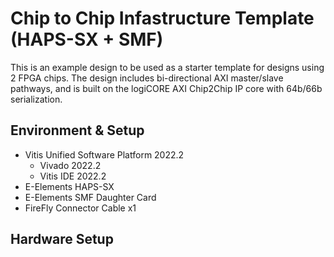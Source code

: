 # Chip to Chip Infastructure Template (HAPS-SX + SMF)
This is an example design to be used as a starter template for designs using 2 FPGA chips.
The design includes bi-directional AXI master/slave pathways, and is built on the logiCORE AXI Chip2Chip IP core with 64b/66b serialization.

## Environment & Setup
* Vitis Unified Software Platform 2022.2
  - Vivado 2022.2
  - Vitis IDE 2022.2
* E-Elements HAPS-SX
* E-Elements SMF Daughter Card
* FireFly Connector Cable x1


## Hardware Setup
